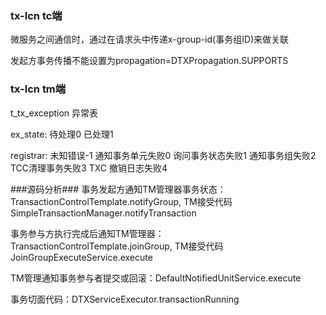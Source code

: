 ### tx-lcn tc端

微服务之间通信时，通过在请求头中传递x-group-id(事务组ID)来做关联

发起方事务传播不能设置为propagation=DTXPropagation.SUPPORTS

### tx-lcn tm端

t_tx_exception 异常表

ex_state: 待处理0  已处理1

registrar: 未知错误-1   通知事务单元失败0   询问事务状态失败1   通知事务组失败2    TCC清理事务失败3  TXC 撤销日志失败4



###源码分析###
事务发起方通知TM管理器事务状态：TransactionControlTemplate.notifyGroup, TM接受代码SimpleTransactionManager.notifyTransaction

事务参与方执行完成后通知TM管理器：TransactionControlTemplate.joinGroup, TM接受代码JoinGroupExecuteService.execute

TM管理通知事务参与者提交或回滚：DefaultNotifiedUnitService.execute

事务切面代码：DTXServiceExecutor.transactionRunning
